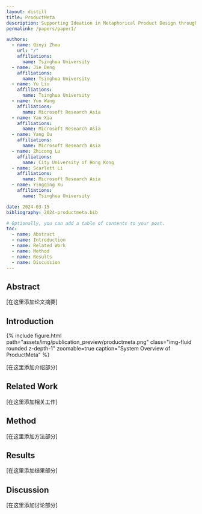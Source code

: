 ```yaml
---
layout: distill
title: ProductMeta
description: Supporting Ideation in Metaphorical Product Design through Multimodal Large Models
permalink: /papers/paper1/

authors:
  - name: Qinyi Zhou
    url: "/"
    affiliations:
      name: Tsinghua University
  - name: Jie Deng
    affiliations:
      name: Tsinghua University
  - name: Yu Liu
    affiliations:
      name: Tsinghua University
  - name: Yun Wang
    affiliations:
      name: Microsoft Research Asia
  - name: Yan Xia
    affiliations:
      name: Microsoft Research Asia
  - name: Yang Ou
    affiliations:
      name: Microsoft Research Asia
  - name: Zhicong Lu
    affiliations:
      name: City University of Hong Kong
  - name: Scarlett Li
    affiliations:
      name: Microsoft Research Asia
  - name: Yingqing Xu
    affiliations:
      name: Tsinghua University

date: 2024-03-15
bibliography: 2024-productmeta.bib

# Optionally, you can add a table of contents to your post.
toc:
  - name: Abstract
  - name: Introduction
  - name: Related Work
  - name: Method
  - name: Results
  - name: Discussion
---
```


## Abstract

[在这里添加论文摘要]

## Introduction

<div class="row mt-3">
    <div class="col-sm mt-3 mt-md-0">
        {% include figure.html path="assets/img/publication_preview/productmeta.png" class="img-fluid rounded z-depth-1" zoomable=true caption="System Overview of ProductMeta" %}
    </div>
</div>

[在这里添加介绍部分]

## Related Work

[在这里添加相关工作]

## Method

[在这里添加方法部分]

## Results

[在这里添加结果部分]

## Discussion

[在这里添加讨论部分] 